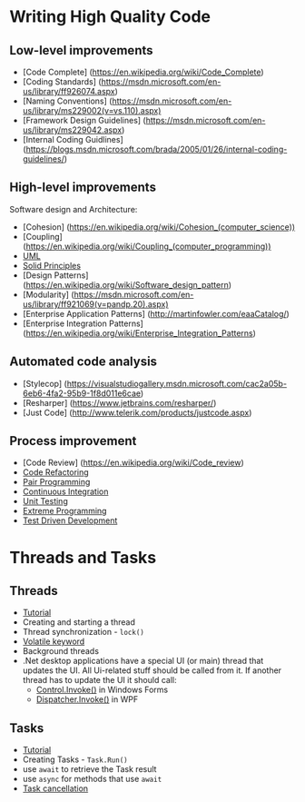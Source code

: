 # Writing High Quality Code

## Low-level improvements

* [Code Complete] (https://en.wikipedia.org/wiki/Code_Complete)
* [Coding Standards] (https://msdn.microsoft.com/en-us/library/ff926074.aspx)
* [Naming Conventions] (https://msdn.microsoft.com/en-us/library/ms229002(v=vs.110).aspx)
* [Framework Design Guidelines] (https://msdn.microsoft.com/en-us/library/ms229042.aspx)
* [Internal Coding Guidlines] (https://blogs.msdn.microsoft.com/brada/2005/01/26/internal-coding-guidelines/)

## High-level improvements

Software design and Architecture:

* [Cohesion] (https://en.wikipedia.org/wiki/Cohesion_(computer_science))
* [Coupling] (https://en.wikipedia.org/wiki/Coupling_(computer_programming))
* [UML](https://en.wikipedia.org/wiki/Unified_Modeling_Language)
* [Solid Principles](http://www.codeproject.com/Articles/703634/SOLID-architecture-principles-using-simple-Csharp)
* [Design Patterns] (https://en.wikipedia.org/wiki/Software_design_pattern)
* [Modularity] (https://msdn.microsoft.com/en-us/library/ff921069(v=pandp.20).aspx)
* [Enterprise Application Patterns] (http://martinfowler.com/eaaCatalog/)
* [Enterprise Integration Patterns] (https://en.wikipedia.org/wiki/Enterprise_Integration_Patterns)


## Automated code analysis

* [Stylecop] (https://visualstudiogallery.msdn.microsoft.com/cac2a05b-6eb6-4fa2-95b9-1f8d011e6cae)
* [Resharper] (https://www.jetbrains.com/resharper/)
* [Just Code] (http://www.telerik.com/products/justcode.aspx)

## Process improvement
* [Code Review] (https://en.wikipedia.org/wiki/Code_review)
* [Code Refactoring](https://en.wikipedia.org/wiki/Code_refactoring)
* [Pair Programming](https://en.wikipedia.org/wiki/Pair_programming)
* [Continuous Integration](https://en.wikipedia.org/wiki/Continuous_integration)
* [Unit Testing](https://en.wikipedia.org/wiki/Unit_testing)
* [Extreme Programming](https://en.wikipedia.org/wiki/Extreme_programming)
* [Test Driven Development](https://en.wikipedia.org/wiki/Test-driven_development)

# Threads and Tasks

## Threads
* [Tutorial](http://www.albahari.com/threading/)
* Creating and starting a thread
* Thread synchronization - `lock()`
* [Volatile keyword](https://msdn.microsoft.com/en-us/library/x13ttww7.aspx)
* Background threads
* .Net desktop applications have a special UI (or main) thread that updates the UI. All Ui-related stuff should be called from it. If another thread has to update the UI it should call:
  * [Control.Invoke()](https://msdn.microsoft.com/en-us/library/system.windows.forms.control.invoke%28v=vs.110%29.aspx) in Windows Forms
  * [Dispatcher.Invoke()](https://msdn.microsoft.com/en-us/library/system.windows.threading.dispatcher.invoke%28v=vs.110%29.aspx) in WPF

## Tasks
* [Tutorial](https://stephenhaunts.com/2014/10/10/simple-async-await-example-for-asynchronous-programming/)
* Creating Tasks - `Task.Run()`
* use `await` to retrieve the Task result
* use `async` for methods that use `await`
* [Task cancellation](https://msdn.microsoft.com/en-us/library/dd997396%28v=vs.110%29.aspx)
